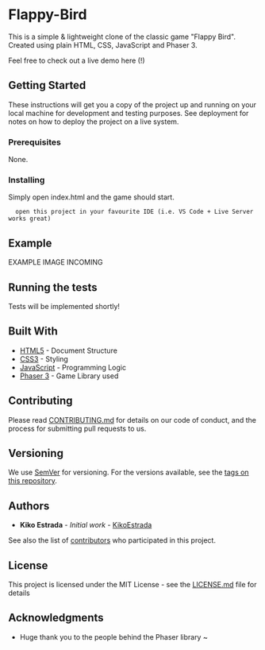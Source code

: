 # Flappy-Bird

This is a simple & lightweight clone of the classic game "Flappy Bird".
Created using plain HTML, CSS, JavaScript and Phaser 3.

Feel free to check out a live demo here (!)

## Getting Started

These instructions will get you a copy of the project up and running on your local machine for development and testing purposes. See deployment for notes on how to deploy the project on a live system.

### Prerequisites

None.

### Installing

Simply open index.html and the game should start.

```
  open this project in your favourite IDE (i.e. VS Code + Live Server works great)
```
## Example 
EXAMPLE IMAGE INCOMING

## Running the tests

Tests will be implemented shortly!

## Built With

* [HTML5](https://developer.mozilla.org/en-US/docs/Web/HTML) - Document Structure
* [CSS3](https://developer.mozilla.org/en-US/docs/Web/CSS) - Styling
* [JavaScript](https://developer.mozilla.org/en-US/docs/Web/JavaScript) - Programming Logic
* [Phaser 3](https://phaser.io/phaser3) - Game Library used

## Contributing

Please read [CONTRIBUTING.md](https://gist.github.com/PurpleBooth/b24679402957c63ec426) for details on our code of conduct, and the process for submitting pull requests to us.

## Versioning

We use [SemVer](http://semver.org/) for versioning. For the versions available, see the [tags on this repository](https://github.com/kk-o/Flappy-Bird/tags). 

## Authors

* **Kiko Estrada** - *Initial work* - [KikoEstrada](https://github.com/kk-o)

See also the list of [contributors](https://github.com/kk-o/Breakout-Clone/contributors) who participated in this project.

## License

This project is licensed under the MIT License - see the [LICENSE.md](LICENSE.md) file for details

## Acknowledgments

* Huge thank you to the people behind the Phaser library ~
